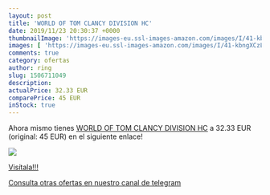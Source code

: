```yaml
---
layout: post
title: 'WORLD OF TOM CLANCY DIVISION HC'
date: 2019/11/23 20:30:37 +0000
thumbnailImage: 'https://images-eu.ssl-images-amazon.com/images/I/41-kbngXCzL._SL200_.jpg'
images: [ 'https://images-eu.ssl-images-amazon.com/images/I/41-kbngXCzL._SL200_.jpg' ]
comments: true
category: ofertas
author: ring
slug: 1506711049
description:
actualPrice: 32.33 EUR
comparePrice: 45 EUR
inStock: true
---
```


Ahora mismo tienes [WORLD OF TOM CLANCY DIVISION HC](https://www.amazon.com/dp/1506711049/?tag=redken08-20) a 32.33 EUR (original: 45 EUR) en el siguiente enlace!

[![](https://images-eu.ssl-images-amazon.com/images/I/41-kbngXCzL._SL200_.jpg)](https://www.amazon.com/dp/1506711049/?tag=redken08-20)

[Visítala!!!](https://www.amazon.com/dp/1506711049/?tag=redken08-20)

[Consulta otras ofertas en nuestro canal de telegram](https://t.me/s/ofertas25)
